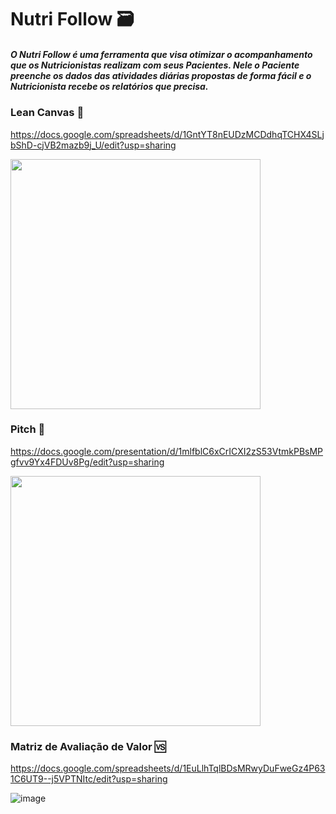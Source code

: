 # Nutri Follow 🗃️

##### O Nutri Follow é uma ferramenta que visa otimizar o acompanhamento que os Nutricionistas realizam com seus Pacientes. Nele o Paciente preenche os dados das atividades diárias propostas de forma fácil e o Nutricionista recebe os relatórios que precisa.


### Lean Canvas 📑

https://docs.google.com/spreadsheets/d/1GntYT8nEUDzMCDdhqTCHX4SLjbShD-cjVB2mazb9j_U/edit?usp=sharing


<img src="https://user-images.githubusercontent.com/49219250/156899798-8136cd5e-98a4-4f43-9028-aeaa2776e375.png" height="400">


### Pitch 📓

https://docs.google.com/presentation/d/1mlfblC6xCrICXI2zS53VtmkPBsMPgfvv9Yx4FDUv8Pg/edit?usp=sharing


<img src="https://user-images.githubusercontent.com/49219250/156899471-6571ccdd-f7e6-401a-aed6-138da08fb15f.png" height="400">


### Matriz de Avaliação de Valor 🆚

https://docs.google.com/spreadsheets/d/1EuLlhTqlBDsMRwyDuFweGz4P631C6UT9--j5VPTNItc/edit?usp=sharing

![image](https://user-images.githubusercontent.com/49219250/156899604-72ec5512-72f2-4c7a-b67b-cc117017a29b.png)
